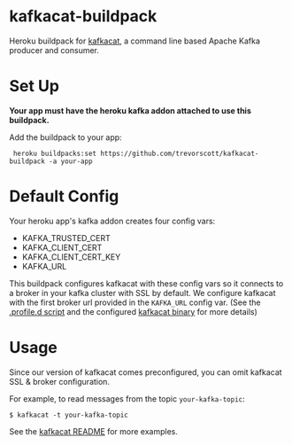 kafkacat-buildpack
========

Heroku buildpack for [kafkacat](https://github.com/edenhill/kafkacat), a command line based Apache Kafka producer and consumer.

# Set Up

**Your app must have the heroku kafka addon attached to use this buildpack.**

Add the buildpack to your app:

```
 heroku buildpacks:set https://github.com/trevorscott/kafkacat-buildpack -a your-app
```

# Default Config

Your heroku app's kafka addon creates four config vars:

 * KAFKA_TRUSTED_CERT
 * KAFKA_CLIENT_CERT
 * KAFKA_CLIENT_CERT_KEY
 * KAFKA_URL
 
This buildpack configures kafkacat with these config vars so it connects to a broker in your kafka cluster with SSL by default. We configure kafkacat with the first broker url provided in the `KAFKA_URL` config var. (See the [.profile.d script](/.profile.d/000-kafkacat.sh) and the configured [kafkacat binary](/bin/app/kafkacat) for more details)

# Usage

Since our version of kafkacat comes preconfigured, you can omit kafkacat SSL & broker configuration. 

For example, to read messages from the topic `your-kafka-topic`:

```
$ kafkacat -t your-kafka-topic
```

See the [kafkacat README](https://github.com/edenhill/kafkacat/blob/master/README.md) for more examples.
